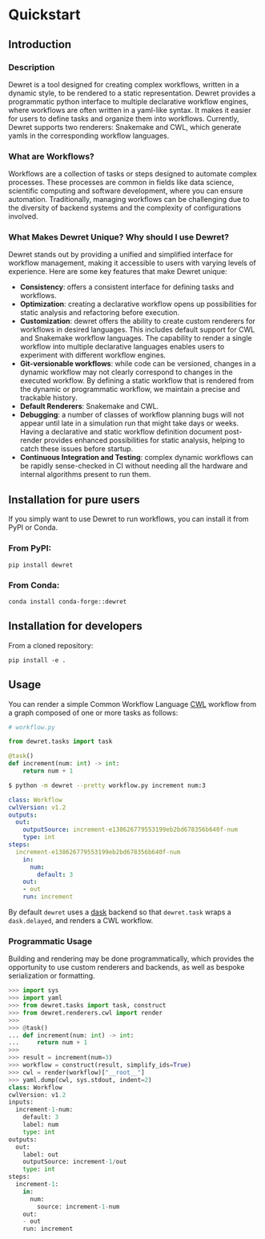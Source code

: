 # Quickstart

## Introduction 

### Description 

Dewret is a tool designed for creating complex workflows, written in a dynamic style, to be rendered to a static representation. Dewret provides a programmatic python interface to multiple declarative workflow engines, where workflows are often written in a yaml-like syntax. It makes it easier for users to define tasks and organize them into workflows. Currently, Dewret supports two renderers: Snakemake and CWL, which generate yamls in the corresponding workflow languages.

### What are Workflows?

Workflows are a collection of tasks or steps designed to automate complex processes. These processes are common in fields like data science, scientific computing and software development, where you can ensure automation. Traditionally, managing workflows can be challenging due to the diversity of backend systems and the complexity of configurations involved.

### What Makes Dewret Unique? Why should I use Dewret?

Dewret stands out by providing a unified and simplified interface for workflow management, making it accessible to users with varying levels of experience. Here are some key features that make Dewret unique:

- **Consistency**: offers a consistent interface for defining tasks and workflows.
- **Optimization**: creating a declarative workflow opens up possibilities for static analysis and refactoring before execution.
- **Customization**: dewret offers the ability to create custom renderers for workflows in desired languages. This includes default support for CWL and Snakemake workflow languages. The capability to render a single workflow into multiple declarative languages enables users to experiment with different workflow engines.
- **Git-versionable workflows**: while code can be versioned, changes in a dynamic workflow may not clearly correspond to changes in the executed workflow. By defining a static workflow that is rendered from the dynamic or programmatic workflow, we maintain a precise and trackable history.
- **Default Renderers**: Snakemake and CWL.
- **Debugging**: a number of classes of workflow planning bugs will not appear until late in a simulation run that might take days or weeks. Having a declarative and static workflow definition document post-render provides enhanced possibilities for static analysis, helping to catch these issues before startup.
- **Continuous Integration and Testing**: complex dynamic workflows can be rapidly sense-checked in CI without needing all the hardware and internal algorithms present to run them.

## Installation for pure users

If you simply want to use Dewret to run workflows, you can install it from PyPI or Conda.

### From PyPI:
```shell
pip install dewret
```

### From Conda:
```shell
conda install conda-forge::dewret
```

## Installation for developers

From a cloned repository:

    pip install -e .

## Usage

You can render a simple Common Workflow Language [CWL](https://www.commonwl.org/) workflow from a graph composed of one or more tasks as follows:

```python
# workflow.py

from dewret.tasks import task

@task()
def increment(num: int) -> int:
    return num + 1
```

```sh
$ python -m dewret --pretty workflow.py increment num:3
```

```yaml
class: Workflow
cwlVersion: v1.2
outputs:
  out:
    outputSource: increment-e138626779553199eb2bd678356b640f-num
    type: int
steps:
  increment-e138626779553199eb2bd678356b640f-num
    in:
      num:
        default: 3
    out:
    - out
    run: increment
```

By default `dewret` uses a [dask](https://www.dask.org/) backend so that `dewret.task` wraps a `dask.delayed`, and renders a CWL workflow. 


### Programmatic Usage

Building and rendering may be done programmatically,
which provides the opportunity to use custom renderers
and backends, as well as bespoke serialization or formatting.

```python
>>> import sys
>>> import yaml
>>> from dewret.tasks import task, construct
>>> from dewret.renderers.cwl import render
>>> 
>>> @task()
... def increment(num: int) -> int:
...     return num + 1
>>>
>>> result = increment(num=3)
>>> workflow = construct(result, simplify_ids=True)
>>> cwl = render(workflow)["__root__"]
>>> yaml.dump(cwl, sys.stdout, indent=2)
class: Workflow
cwlVersion: v1.2
inputs:
  increment-1-num:
    default: 3
    label: num
    type: int
outputs:
  out:
    label: out
    outputSource: increment-1/out
    type: int
steps:
  increment-1:
    in:
      num:
        source: increment-1-num
    out:
    - out
    run: increment

```
